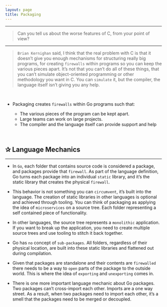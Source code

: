 ```yaml
---
layout: page
title: Packaging
---
```

***

<!-- markdownlint-disable MD002 -->

> Can you tell us about the worse features of C, from your point of view?

***

> `Brian Kernighan` said,  I think that the real problem with C is that it doesn’t give you enough mechanisms for structuring really big programs, for creating `firewalls` within programs so you can keep the various pieces apart. It’s not that you can’t do all of these things, that you can’t simulate object-oriented programming or other methodology you want in C. You can `simulate` it, but the compiler, the language itself isn’t giving you any help.

&nbsp;

* Packaging creates `firewalls` within Go programs such that:

  * The various pieces of the program can be kept apart.
  * Large teams can work on large projects.
  * The compiler and the language itself can provide support and help

&nbsp;

## ✰ Language Mechanics

***

* In `Go`, each folder that contains source code is considered a package, and packages provide that `firewall`. As part of the language definition, Go turns each package into an individual `static` library, and it’s the static library that creates the physical `firewall`.

* This behavior is not something you can `circumvent`, it’s built into the language. The creation of static libraries in other languages is optional and achieved through tooling. You can think of packaging as applying the idea of `microservices` on a source tree. Each folder representing a self contained piece of functionality.

* In other languages, the source tree represents a `monolithic` application. If you want to break up the application, you need to create multiple source trees and use tooling to stitch it back together.

* Go has `no` concept of `sub-packages`. All folders, regardless of their physical location, are built into these static libraries and flattened out during compilation.

* Given that packages are standalone and their contents are `firewalled` there needs to be a way to `open` parts of the package to the outside world. This is where the idea of `exporting` and `unexporting` comes in.

* There is one more important language mechanic about Go packages. Two packages can’t cross-import each other. Imports are a one way street. As a result, when two packages need to import each other, it’s a smell that the packages need to be merged or decoupled.